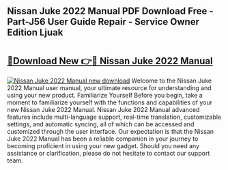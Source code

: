 ## Nissan Juke 2022 Manual PDF Download Free - Part-J56 User Guide Repair - Service Owner Edition Ljuak

# <h2><a href="http://cf12.oget.top/?id=Nissan+Juke+2022+Manual">🔗Download New 👉🔴 Nissan Juke 2022 Manual</a></h2>

[![Nissan Juke 2022 Manual new download](https://i.imgur.com/5g1atiW.png)](http://cf12.oget.top/?id=Nissan+Juke+2022+Manual)
Welcome to the Nissan Juke 2022 Manual user manual, your ultimate resource for understanding and using your new product. Familiarize Yourself Before you begin, take a moment to familiarize yourself with the functions and capabilities of your new Nissan Juke 2022 Manual. Nissan Juke 2022 Manual advanced features include multi-language support, real-time translation, customizable settings, and automatic syncing, all of which can be accessed and customized through the user interface. Our expectation is that the Nissan Juke 2022 Manual has been a reliable companion in your journey to becoming proficient in using your new gadget. Should you need any assistance or clarification, please do not hesitate to contact our support team.
